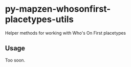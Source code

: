 # py-mapzen-whosonfirst-placetypes-utils

Helper methods for working with Who's On First placetypes

## Usage

Too soon.
